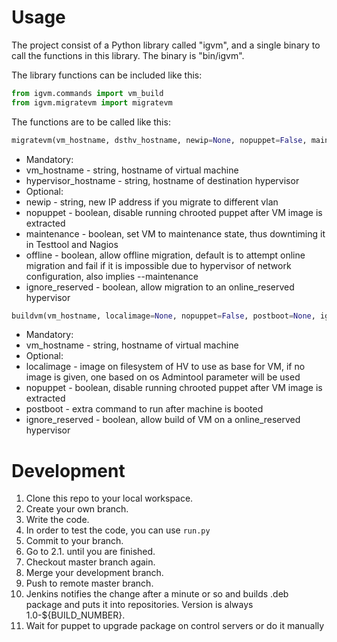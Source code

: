# Usage

The project consist of a Python library called "igvm", and a single binary
to call the functions in this library.  The binary is "bin/igvm".

The library functions can be included like this:

```python
from igvm.commands import vm_build
from igvm.migratevm import migratevm
```

The functions are to be called like this:

```python
migratevm(vm_hostname, dsthv_hostname, newip=None, nopuppet=False, maintenance=False, offline=False, ignore_reserved=False)
```

* Mandatory:
 * vm_hostname - string, hostname of virtual machine
 * hypervisor_hostname - string, hostname of destination hypervisor
* Optional:
 * newip - string, new IP address if you migrate to different vlan
 * nopuppet - boolean, disable running chrooted puppet after VM image is extracted
 * maintenance - boolean, set VM to maintenance state, thus downtiming it in Testtool and Nagios
 * offline - boolean, allow offline migration, default is to attempt online migration and fail if it is impossible due to hypervisor of network configuration, also implies --maintenance
 * ignore_reserved - boolean, allow migration to an online_reserved hypervisor

```python
buildvm(vm_hostname, localimage=None, nopuppet=False, postboot=None, ignore_reserved=False)
```

* Mandatory:
 * vm_hostname - string, hostname of virtual machine
* Optional:
 * localimage - image on filesystem of HV to use as base for VM, if no image is given, one based on os Admintool parameter will be used
 * nopuppet - boolean, disable running chrooted puppet after VM image is extracted
 * postboot - extra command to run after machine is booted
 * ignore_reserved - boolean, allow build of VM on a online_reserved hypervisor

# Development

1. Clone this repo to your local workspace.
2. Create your own branch.
1. Write the code.
2. In order to test the code, you can use `run.py`
3. Commit to your branch.
4. Go to 2.1. until you are finished.
3. Checkout master branch again.
4. Merge your development branch.
5. Push to remote master branch.
6. Jenkins notifies the change after a minute or so and builds .deb package
   and puts it into repositories. Version is always 1.0-${BUILD_NUMBER}.
7. Wait for puppet to upgrade package on control servers or do it manually

